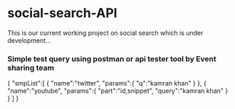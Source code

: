 # social-search-API
This is our current working project on social search which is under development...

### Simple test query using postman or api tester tool by Event sharing team

{
   "smpList":[
      {
         "name":"twitter",
         "params":{
            "q":"kamran khan"
         }
      },
      {
         "name":"youtube",
         "params":{
            "part":"id,snippet",
            "query":"kamran khan"
         }
      }
   ]
}

